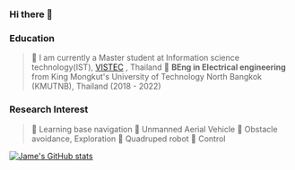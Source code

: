 ### Hi there 👋

<!--
**Jaramyy/Jaramyy** is a ✨ _special_ ✨ repository because its `README.md` (this file) appears on your GitHub profile.

Here are some ideas to get you started:

- 🔭 I’m currently working on ...
- 🌱 I’m currently learning ...
- 👯 I’m looking to collaborate on ...
- 🤔 I’m looking for help with ...
- 💬 Ask me about ...
- 📫 How to reach me: ...
- 😄 Pronouns: ...
- ⚡ Fun fact: ...
-->

### Education 
> 🔹 I am currently a Master student at Information science technology(IST), [VISTEC](https://brain.vistec.ac.th/) , Thailand
> 🔹 **BEng in Electrical engineering** from King Mongkut's University of Technology North Bangkok (KMUTNB), Thailand (2018 - 2022)  

### Research Interest
> 🔹 Learning base navigation 
> 🔹 Unmanned Aerial Vehicle
> 🔹 Obstacle avoidance, Exploration
> 🔹 Quadruped robot
> 🔹 Control 

[![Jame's GitHub stats](https://github-readme-stats.vercel.app/api?username=Jaramyy)](https://github.com/anuraghazra/github-readme-stats)


